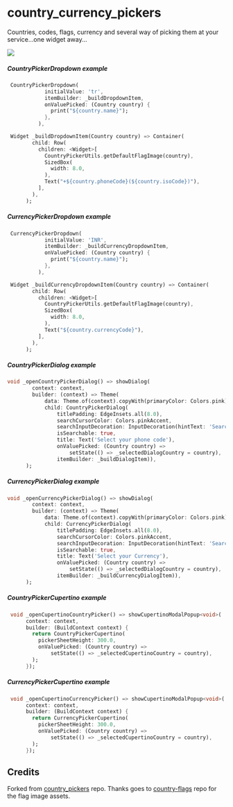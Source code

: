 # country_currency_pickers

Countries, codes, flags, currency and several way of picking them at your service...one widget away...

![](art/cp.gif)


##### CountryPickerDropdown example

```dart
 CountryPickerDropdown(
            initialValue: 'tr',
            itemBuilder: _buildDropdownItem,
            onValuePicked: (Country country) {
              print("${country.name}");
            },
          ),
```


```dart
 Widget _buildDropdownItem(Country country) => Container(
        child: Row(
          children: <Widget>[
            CountryPickerUtils.getDefaultFlagImage(country),
            SizedBox(
              width: 8.0,
            ),
            Text("+${country.phoneCode}(${country.isoCode})"),
          ],
        ),
      );
```

##### CurrencyPickerDropdown example

```dart
 CurrencyPickerDropdown(
            initialValue: 'INR',
            itemBuilder: _buildCurrencyDropdownItem,
            onValuePicked: (Country country) {
              print("${country.name}");
            },
          ),
```

```dart
 Widget _buildCurrencyDropdownItem(Country country) => Container(
        child: Row(
          children: <Widget>[
            CountryPickerUtils.getDefaultFlagImage(country),
            SizedBox(
              width: 8.0,
            ),
            Text("${country.currencyCode}"),
          ],
        ),
      );
```

##### CountryPickerDialog example

```dart
void _openCountryPickerDialog() => showDialog(
        context: context,
        builder: (context) => Theme(
            data: Theme.of(context).copyWith(primaryColor: Colors.pink),
            child: CountryPickerDialog(
                titlePadding: EdgeInsets.all(8.0),
                searchCursorColor: Colors.pinkAccent,
                searchInputDecoration: InputDecoration(hintText: 'Search...'),
                isSearchable: true,
                title: Text('Select your phone code'),
                onValuePicked: (Country country) =>
                    setState(() => _selectedDialogCountry = country),
                itemBuilder: _buildDialogItem)),
      );
```

##### CurrencyPickerDialog example

```dart
void _openCurrencyPickerDialog() => showDialog(
        context: context,
        builder: (context) => Theme(
            data: Theme.of(context).copyWith(primaryColor: Colors.pink),
            child: CurrencyPickerDialog(
                titlePadding: EdgeInsets.all(8.0),
                searchCursorColor: Colors.pinkAccent,
                searchInputDecoration: InputDecoration(hintText: 'Search...'),
                isSearchable: true,
                title: Text('Select your Currency'),
                onValuePicked: (Country country) =>
                    setState(() => _selectedDialogCountry = country),
                itemBuilder: _buildCurrencyDialogItem)),
      );
```


##### CountryPickerCupertino example

```dart
 void _openCupertinoCountryPicker() => showCupertinoModalPopup<void>(
      context: context,
      builder: (BuildContext context) {
        return CountryPickerCupertino(
          pickerSheetHeight: 300.0,
          onValuePicked: (Country country) =>
              setState(() => _selectedCupertinoCountry = country),
        );
      });
```

##### CurrencyPickerCupertino example

```dart
 void _openCupertinoCurrencyPicker() => showCupertinoModalPopup<void>(
      context: context,
      builder: (BuildContext context) {
        return CurrencyPickerCupertino(
          pickerSheetHeight: 300.0,
          onValuePicked: (Country country) =>
              setState(() => _selectedCupertinoCountry = country),
        );
      });
```

## Credits

Forked from [country_pickers](https://github.com/figengungor/country_pickers) repo.
Thanks goes to [country-flags](https://github.com/hjnilsson/country-flags) repo for the flag image assets.
